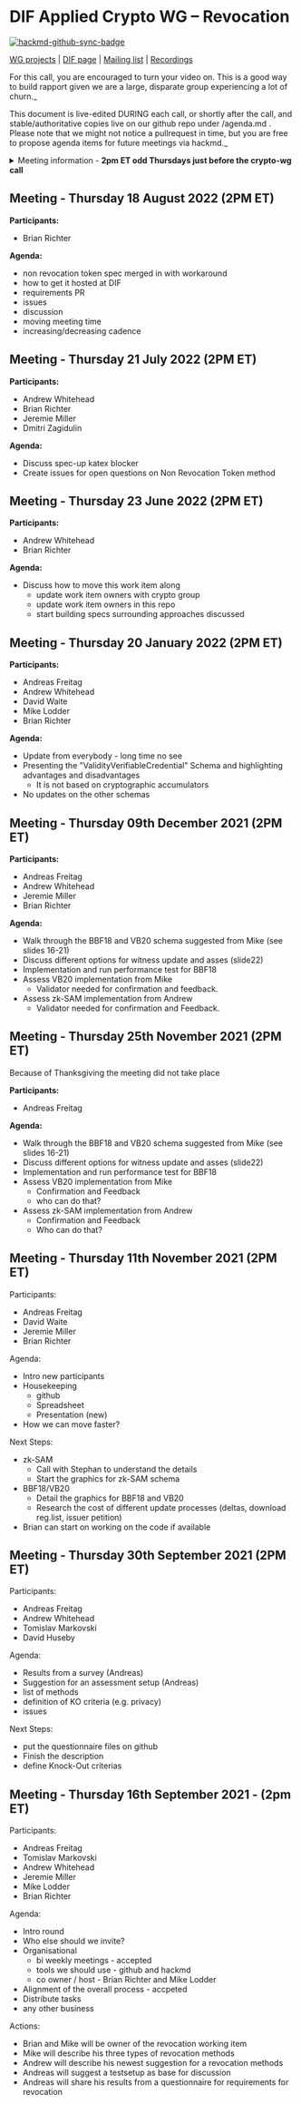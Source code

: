 # DIF Applied Crypto WG – Revocation

[![hackmd-github-sync-badge](https://hackmd.io/dXR_g2LxTP6gL6-qwaC_tg/badge)](https://hackmd.io/dXR_g2LxTP6gL6-qwaC_tg)

[WG projects](https://github.com/topics/wg-crypto) | [DIF page](https://identity.foundation/working-groups/crypto.html) | [Mailing list](https://lists.identity.foundation/g/crypto-wg) | [Recordings](https://docs.google.com/spreadsheets/d/1wgccmMvIImx30qVE9GhRKWWv3vmL2ZyUauuKx3IfRmA/edit#gid=339046779)

For this call, you are encouraged to turn your video on. This is a good way to build rapport given we are a large, disparate group experiencing a lot of churn.\_

This document is live-edited DURING each call, or shortly after the call, and stable/authoritative copies live on our github repo under /agenda.md .
Please note that we might not notice a pullrequest in time, but you are free to propose agenda items for future meetings via hackmd.\_

<details>
<summary> Meeting information - <b>2pm ET odd Thursdays just before the crypto-wg call</b></summary>

- Before your contribute - [**join DIF**](https://identity.foundation/join) and [**sign the WG charter**](https://bit.ly/DIF-WG-select1) (both are required!)
- Time: 2pm ET, time in ET
- [Calendar entry](https://calendar.google.com/calendar/u/0/r/eventedit/XzhkMGs4YzloNnNyNDhiYTI2NHA0NmI5azY0czNjYmExNmNzMzRiOW02aDEzMmM5azZwMGsyaGhnOGsgYW5kcmVhcy5mcmVpdGFnLjc3QG0?sf=true)
- [Zoom room](https://us02web.zoom.us/j/82260779505?pwd=RTVsNGZGaFZ2cHdCd0hBanNvQnRudz09%3C/b%3E%3Cbr%3E%3Cbr%3EMeeting), Meeting ID: 822 6077 9505 , Password: 201920
</details>

## Meeting - Thursday 18 August 2022 (2PM ET)

**Participants:**

- Brian Richter

**Agenda:**

- non revocation token spec merged in with workaround
- how to get it hosted at DIF
- requirements PR
- issues
- discussion
 - moving meeting time
 - increasing/decreasing cadence

## Meeting - Thursday 21 July 2022 (2PM ET)

**Participants:**

- Andrew Whitehead
- Brian Richter
- Jeremie Miller
- Dmitri Zagidulin

**Agenda:**

- Discuss spec-up katex blocker
- Create issues for open questions on Non Revocation Token method

## Meeting - Thursday 23 June 2022 (2PM ET)

**Participants:**

- Andrew Whitehead
- Brian Richter

**Agenda:**

- Discuss how to move this work item along
  - update work item owners with crypto group
  - update work item owners in this repo
  - start building specs surrounding approaches discussed

## Meeting - Thursday 20 January 2022 (2PM ET)

**Participants:**

- Andreas Freitag
- Andrew Whitehead
- David Waite
- Mike Lodder
- Brian Richter

**Agenda:**

- Update from everybody - long time no see
- Presenting the "ValidityVerifiableCredential" Schema and highlighting advantages and disadvantages
  - It is not based on cryptographic accumulators
- No updates on the other schemas

## Meeting - Thursday 09th December 2021 (2PM ET)

**Participants:**

- Andreas Freitag
- Andrew Whitehead
- Jeremie Miller
- Brian Richter

**Agenda:**

- Walk through the BBF18 and VB20 schema suggested from Mike (see slides 16-21)
- Discuss different options for witness update and asses (slide22)
- Implementation and run performance test for BBF18
- Assess VB20 implementation from Mike
  - Validator needed for confirmation and feedback.
- Assess zk-SAM implementation from Andrew
  - Validator needed for confirmation and Feedback.

## Meeting - Thursday 25th November 2021 (2PM ET)

Because of Thanksgiving the meeting did not take place

**Participants:**

- Andreas Freitag

**Agenda:**

- Walk through the BBF18 and VB20 schema suggested from Mike (see slides 16-21)
- Discuss different options for witness update and asses (slide22)
- Implementation and run performance test for BBF18
- Assess VB20 implementation from Mike
  - Confirmation and Feedback
  - who can do that?
- Assess zk-SAM implementation from Andrew
  - Confirmation and Feedback
  - Who can do that?

## Meeting - Thursday 11th November 2021 (2PM ET)

Participants:

- Andreas Freitag
- David Waite
- Jeremie Miller
- Brian Richter

Agenda:

- Intro new participants
- Housekeeping
  - github
  - Spreadsheet
  - Presentation (new)
- How we can move faster?

Next Steps:

- zk-SAM
  - Call with Stephan to understand the details
  - Start the graphics for zk-SAM schema
- BBF18/VB20
  - Detail the graphics for BBF18 and VB20
  - Research the cost of different update processes (deltas, download reg.list, issuer petition)
- Brian can start on working on the code if available

## Meeting - Thursday 30th September 2021 (2PM ET)

Participants:

- Andreas Freitag
- Andrew Whitehead
- Tomislav Markovski
- David Huseby

Agenda:

- Results from a survey (Andreas)
- Suggestion for an assessment setup (Andreas)
- list of methods
- definition of KO criteria (e.g. privacy)
- issues

Next Steps:

- put the questionnaire files on github
- Finish the description
- define Knock-Out criterias

## Meeting - Thursday 16th September 2021 - (2pm ET)

Participants:

- Andreas Freitag
- Tomislav Markovski
- Andrew Whitehead
- Jeremie Miller
- Mike Lodder
- Brian Richter

Agenda:

- Intro round
- Who else should we invite?
- Organisational
  - bi weekly meetings - accepted
  - tools we should use - github and hackmd
  - co owner / host - Brian Richter and Mike Lodder
- Alignment of the overall process - accpeted
- Distribute tasks
- any other business

Actions:

- Brian and Mike will be owner of the revocation working item
- Mike will describe his three types of revocation methods
- Andrew will describe his newest suggestion for a revocation methods
- Andreas will suggest a testsetup as base for discussion
- Andreas will share his results from a questionnaire for requirements for revocation

